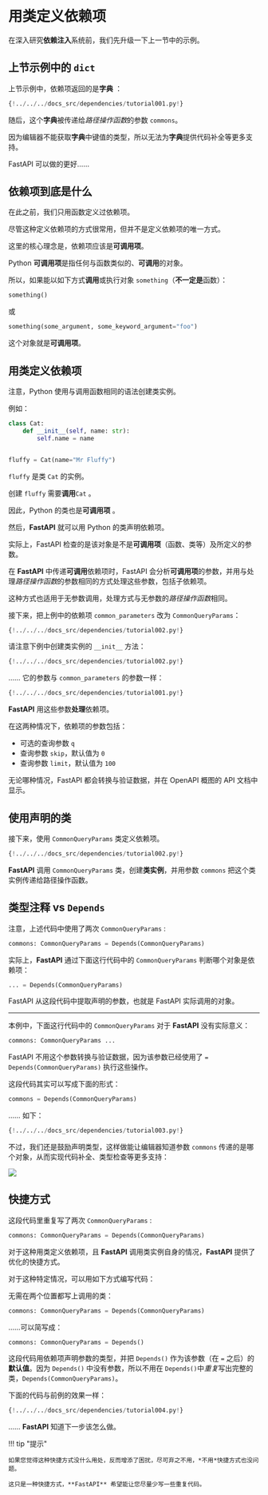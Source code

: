 # 用类定义依赖项

在深入研究**依赖注入**系统前，我们先升级一下上一节中的示例。

## 上节示例中的 `dict`

上节示例中，依赖项返回的是**字典**  ：

```Python hl_lines="9"
{!../../../docs_src/dependencies/tutorial001.py!}
```

随后，这个**字典**被传递给*路径操作函数*的参数 `commons`。

因为编辑器不能获取**字典**中键值的类型，所以无法为**字典**提供代码补全等更多支持。

FastAPI 可以做的更好……

## 依赖项到底是什么

在此之前，我们只用函数定义过依赖项。

尽管这种定义依赖项的方式很常用，但并不是定义依赖项的唯一方式。

这里的核心理念是，依赖项应该是**可调用项**。

Python **可调用项**是指任何与函数类似的、**可调用**的对象。

所以，如果能以如下方式**调用**或执行对象 `something`（**不一定是**函数）：

```Python
something()
```

或

```Python
something(some_argument, some_keyword_argument="foo")
```

这个对象就是**可调用项**。

## 用类定义依赖项

注意，Python 使用与调用函数相同的语法创建类实例。

例如：

```Python
class Cat:
    def __init__(self, name: str):
        self.name = name


fluffy = Cat(name="Mr Fluffy")
```

`fluffy` 是类 `Cat` 的实例。

创建 `fluffy` 需要**调用**`Cat` 。

因此，Python 的类也是**可调用项** 。

然后，**FastAPI** 就可以用 Python 的类声明依赖项。

实际上，FastAPI 检查的是该对象是不是**可调用项**（函数、类等）及所定义的参数。

在 **FastAPI** 中传递**可调用**依赖项时，FastAPI 会分析**可调用项**的参数，并用与处理*路径操作函数*的参数相同的方式处理这些参数，包括子依赖项。

这种方式也适用于无参数调用，处理方式与无参数的*路径操作函数*相同。

接下来，把上例中的依赖项 `common_parameters` 改为 `CommonQueryParams`：

```Python hl_lines="11-15"
{!../../../docs_src/dependencies/tutorial002.py!}
```

请注意下例中创建类实例的 `__init__` 方法：

```Python hl_lines="12"
{!../../../docs_src/dependencies/tutorial002.py!}
```

…… 它的参数与 `common_parameters` 的参数一样：

```Python hl_lines="8"
{!../../../docs_src/dependencies/tutorial001.py!}
```

**FastAPI** 用这些参数**处理**依赖项。

在这两种情况下，依赖项的参数包括：

- 可选的查询参数 `q` 
- 查询参数 `skip`，默认值为 `0` 
- 查询参数 `limit`，默认值为 `100` 

无论哪种情况，FastAPI 都会转换与验证数据，并在 OpenAPI 概图的 API 文档中显示。

## 使用声明的类

接下来，使用 `CommonQueryParams` 类定义依赖项。

```Python hl_lines="19"
{!../../../docs_src/dependencies/tutorial002.py!}
```

**FastAPI** 调用 `CommonQueryParams` 类，创建**类实例**，并用参数 `commons` 把这个类实例传递给路径操作函数。

## 类型注释 vs `Depends`

注意，上述代码中使用了两次 `CommonQueryParams` :

```Python
commons: CommonQueryParams = Depends(CommonQueryParams)
```

实际上，**FastAPI** 通过下面这行代码中的 `CommonQueryParams` 判断哪个对象是依赖项：

```Python
... = Depends(CommonQueryParams)
```

FastAPI 从这段代码中提取声明的参数，也就是 FastAPI 实际调用的对象。

---

本例中，下面这行代码中的 `CommonQueryParams` 对于 **FastAPI** 没有实际意义：

```Python
commons: CommonQueryParams ...
```

FastAPI 不用这个参数转换与验证数据，因为该参数已经使用了 `= Depends(CommonQueryParams)` 执行这些操作。

这段代码其实可以写成下面的形式：

```Python
commons = Depends(CommonQueryParams)
```

…… 如下：

```Python hl_lines="19"
{!../../../docs_src/dependencies/tutorial003.py!}
```

不过，我们还是鼓励声明类型，这样做能让编辑器知道参数 `commons` 传递的是哪个对象，从而实现代码补全、类型检查等更多支持：

<img src="/img/tutorial/dependencies/image02.png">

## 快捷方式

这段代码里重复写了两次 `CommonQueryParams` :

```Python
commons: CommonQueryParams = Depends(CommonQueryParams)
```

对于这种用类定义依赖项，且 **FastAPI** 调用类实例自身的情况，**FastAPI** 提供了优化的快捷方式。

对于这种特定情况，可以用如下方式编写代码：

无需在两个位置都写上调用的类：

```Python
commons: CommonQueryParams = Depends(CommonQueryParams)
```

……可以简写成：

```Python
commons: CommonQueryParams = Depends()
```

这段代码用依赖项声明参数的类型，并把 `Depends()` 作为该参数（在 `=` 之后）的**默认值**。因为 `Depends()` 中没有参数，所以不用在 `Depends()`中*重复*写出完整的类，`Depends(CommonQueryParams)`。

下面的代码与前例的效果一样：

```Python hl_lines="19"
{!../../../docs_src/dependencies/tutorial004.py!}
```

…… **FastAPI** 知道下一步该怎么做。

!!! tip "提示"

    如果您觉得这种快捷方式没什么用处，反而增添了困扰，尽可弃之不用，*不用*快捷方式也没问题。
    
    这只是一种快捷方式，**FastAPI** 希望能让您尽量少写一些重复代码。
